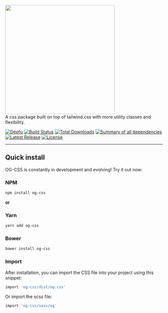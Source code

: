 <p>
    <a href="https://octangrp.com" target="_blank"><img width="350" src="https://octangrp.com/packages/og-css/og-css-logo.svg"></a><br>
A css package built on top of tailwind.css with more utility classes and flexibility.
</p>


<p>
    <a href="https://depfu.com"><img src="https://badges.depfu.com/badges/6ec8b7e53670832c15c942fa016f27c6/status.svg" alt="Depfu"></a>
    <a href="https://travis-ci.org/octangrp/og-css"><img src="https://img.shields.io/travis/octangrp/og-css/master.svg" alt="Build Status"></a>
    <a href="https://www.npmjs.com/package/og-css"><img src="https://img.shields.io/npm/dt/og-css" alt="Total Downloads"></a>
     <a href="https://depfu.com/github/octangrp/og-css?project_id=10461"><img src="https://badges.depfu.com/badges/6ec8b7e53670832c15c942fa016f27c6/overview.svg" alt="Summary of all dependencies"></a>
    <a href="https://github.com/octangrp/og-css/releases"><img src="https://img.shields.io/npm/v/og-css.svg" alt="Latest Release"></a>
    <a href="https://github.com/octangrp/og-css/blob/master/LICENSE"><img src="https://img.shields.io/npm/l/og-css.svg" alt="License"></a>
</p>

------

## Quick install

OG-CSS is constantly in development and evolving! Try it out now:

### NPM

```sh
npm install og-css
```

**or**

### Yarn

```sh
yarn add og-css
```

### Bower

```sh
bower install og-css
```

### Import
After installation, you can import the CSS file into your project using this snippet:

```sh
import 'og-css/dist/og.css'
```
Or import the scss file:
```sh
import 'og-css/sass/og'
```
